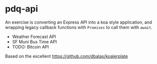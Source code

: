 # pdq-api

An exercise is converting an Express API into a koa style application, and wrapping legacy callback functions with `Promises` to call them with `await`.

- Weather Forecast API
- SF Muni Bus Time API
- TODO: Bitcoin API

Based on the excellent https://github.com/dbalas/koalerplate
